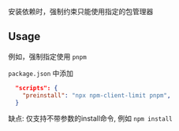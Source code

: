 

安装依赖时，强制约束只能使用指定的包管理器

## Usage
例如，强制指定使用 `pnpm`

`package.json` 中添加
```json
  "scripts": {
    "preinstall": "npx npm-client-limit pnpm",
  }
```
缺点: 仅支持不带参数的install命令, 例如  `npm install` 



